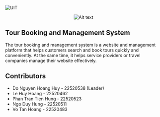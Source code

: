 ![UIT](https://img.shields.io/badge/from-UIT%20VNUHCM-blue?style=for-the-badge&link=https%3A%2F%2Fwww.uit.edu.vn%2F)

<p align="center">
  <img src="https://www.uit.edu.vn/sites/vi/files/banner_uit.png" alt="Alt text">
</p>

## Tour Booking and Management System 

The tour booking and management system is a website and management platform that helps customers search and book tours quickly and conveniently. At the same time, it helps service providers or travel companies manage their website effectively.

## Contributors 
* Do Nguyen Hoang Huy - 22520538 (Leader)
* Le Huy Hoang - 22520462
* Phan Tran Tien Hung - 22520523
* Ngo Duy Hung - 22520511
* Vo Tan Hoang - 22520483
